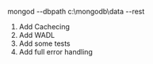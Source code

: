 mongod --dbpath c:\mongodb\data --rest

1. Add Cachecing 
2. Add WADL
3. Add some tests 
4. Add full error handling